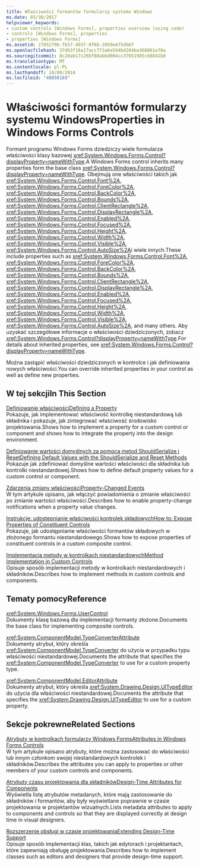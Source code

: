 ```yaml
---
title: Właściwości formantów formularzy systemu Windows
ms.date: 03/30/2017
helpviewer_keywords:
- custom controls [Windows Forms], properties overview (using code)
- controls [Windows Forms], properties
- properties [Windows Forms]
ms.assetid: 2785279b-fb57-4937-8f6b-2050e475db6f
ms.openlocfilehash: 37db3f16a17acc7f3a6e594bd284ba368801e70a
ms.sourcegitcommit: 8c28ab17c26bf08abbd004cc37651985c68841b8
ms.translationtype: MT
ms.contentlocale: pl-PL
ms.lasthandoff: 10/08/2018
ms.locfileid: "48850169"
---
```

# <a name="properties-in-windows-forms-controls"></a><span data-ttu-id="3be2f-102">Właściwości formantów formularzy systemu Windows</span><span class="sxs-lookup"><span data-stu-id="3be2f-102">Properties in Windows Forms Controls</span></span>
<span data-ttu-id="3be2f-103">Formant programu Windows Forms dziedziczy wiele formularza właściwości klasy bazowej <xref:System.Windows.Forms.Control?displayProperty=nameWithType>.</span><span class="sxs-lookup"><span data-stu-id="3be2f-103">A Windows Forms control inherits many properties form the base class <xref:System.Windows.Forms.Control?displayProperty=nameWithType>.</span></span> <span data-ttu-id="3be2f-104">Obejmują one właściwości takich jak <xref:System.Windows.Forms.Control.Font%2A>, <xref:System.Windows.Forms.Control.ForeColor%2A>, <xref:System.Windows.Forms.Control.BackColor%2A>, <xref:System.Windows.Forms.Control.Bounds%2A>, <xref:System.Windows.Forms.Control.ClientRectangle%2A>, <xref:System.Windows.Forms.Control.DisplayRectangle%2A>, <xref:System.Windows.Forms.Control.Enabled%2A>, <xref:System.Windows.Forms.Control.Focused%2A>, <xref:System.Windows.Forms.Control.Height%2A>, <xref:System.Windows.Forms.Control.Width%2A>, <xref:System.Windows.Forms.Control.Visible%2A>, <xref:System.Windows.Forms.Control.AutoSize%2A>i wiele innych.</span><span class="sxs-lookup"><span data-stu-id="3be2f-104">These include properties such as <xref:System.Windows.Forms.Control.Font%2A>, <xref:System.Windows.Forms.Control.ForeColor%2A>, <xref:System.Windows.Forms.Control.BackColor%2A>, <xref:System.Windows.Forms.Control.Bounds%2A>, <xref:System.Windows.Forms.Control.ClientRectangle%2A>, <xref:System.Windows.Forms.Control.DisplayRectangle%2A>, <xref:System.Windows.Forms.Control.Enabled%2A>, <xref:System.Windows.Forms.Control.Focused%2A>, <xref:System.Windows.Forms.Control.Height%2A>, <xref:System.Windows.Forms.Control.Width%2A>, <xref:System.Windows.Forms.Control.Visible%2A>, <xref:System.Windows.Forms.Control.AutoSize%2A>, and many others.</span></span> <span data-ttu-id="3be2f-105">Aby uzyskać szczegółowe informacje o właściwości dziedziczonych, zobacz <xref:System.Windows.Forms.Control?displayProperty=nameWithType>.</span><span class="sxs-lookup"><span data-stu-id="3be2f-105">For details about inherited properties, see <xref:System.Windows.Forms.Control?displayProperty=nameWithType>.</span></span>  
  
 <span data-ttu-id="3be2f-106">Można zastąpić właściwości dziedziczonych w kontrolce i jak definiowania nowych właściwości.</span><span class="sxs-lookup"><span data-stu-id="3be2f-106">You can override inherited properties in your control as well as define new properties.</span></span>  
  
## <a name="in-this-section"></a><span data-ttu-id="3be2f-107">W tej sekcji</span><span class="sxs-lookup"><span data-stu-id="3be2f-107">In This Section</span></span>  
 [<span data-ttu-id="3be2f-108">Definiowanie właściwości</span><span class="sxs-lookup"><span data-stu-id="3be2f-108">Defining a Property</span></span>](../../../../docs/framework/winforms/controls/defining-a-property-in-windows-forms-controls.md)  
 <span data-ttu-id="3be2f-109">Pokazuje, jak implementować właściwość kontrolkę niestandardową lub składnika i pokazuje, jak zintegrować właściwość środowisko projektowania.</span><span class="sxs-lookup"><span data-stu-id="3be2f-109">Shows how to implement a property for a custom control or component and shows how to integrate the property into the design environment.</span></span>  
  
 [<span data-ttu-id="3be2f-110">Definiowanie wartości domyślnych za pomocą metod ShouldSerialize i Reset</span><span class="sxs-lookup"><span data-stu-id="3be2f-110">Defining Default Values with the ShouldSerialize and Reset Methods</span></span>](../../../../docs/framework/winforms/controls/defining-default-values-with-the-shouldserialize-and-reset-methods.md)  
 <span data-ttu-id="3be2f-111">Pokazuje jak zdefiniować domyślne wartości właściwości dla składnika lub kontrolki niestandardowej.</span><span class="sxs-lookup"><span data-stu-id="3be2f-111">Shows how to define default property values for a custom control or component.</span></span>  
  
 [<span data-ttu-id="3be2f-112">Zdarzenia zmiany właściwości</span><span class="sxs-lookup"><span data-stu-id="3be2f-112">Property-Changed Events</span></span>](../../../../docs/framework/winforms/controls/property-changed-events.md)  
 <span data-ttu-id="3be2f-113">W tym artykule opisano, jak włączyć powiadomienia o zmianie właściwości po zmianie wartości właściwości.</span><span class="sxs-lookup"><span data-stu-id="3be2f-113">Describes how to enable property-change notifications when a property value changes.</span></span>  
  
 [<span data-ttu-id="3be2f-114">Instrukcje: udostępnianie właściwości kontrolek składowych</span><span class="sxs-lookup"><span data-stu-id="3be2f-114">How to: Expose Properties of Constituent Controls</span></span>](../../../../docs/framework/winforms/controls/how-to-expose-properties-of-constituent-controls.md)  
 <span data-ttu-id="3be2f-115">Pokazuje, jak udostępnianie właściwości formantów składowych w złożonego formantu niestandardowego.</span><span class="sxs-lookup"><span data-stu-id="3be2f-115">Shows how to expose properties of constituent controls in a custom composite control.</span></span>  
  
 [<span data-ttu-id="3be2f-116">Implementacja metody w kontrolkach niestandardowych</span><span class="sxs-lookup"><span data-stu-id="3be2f-116">Method Implementation in Custom Controls</span></span>](../../../../docs/framework/winforms/controls/method-implementation-in-custom-controls.md)  
 <span data-ttu-id="3be2f-117">Opisuje sposób implementacji metody w kontrolkach niestandardowych i składników.</span><span class="sxs-lookup"><span data-stu-id="3be2f-117">Describes how to implement methods in custom controls and components.</span></span>  
  
## <a name="reference"></a><span data-ttu-id="3be2f-118">Tematy pomocy</span><span class="sxs-lookup"><span data-stu-id="3be2f-118">Reference</span></span>  
 <xref:System.Windows.Forms.UserControl>  
 <span data-ttu-id="3be2f-119">Dokumenty klasę bazową dla implementacji formanty złożone.</span><span class="sxs-lookup"><span data-stu-id="3be2f-119">Documents the base class for implementing composite controls.</span></span>  
  
 <xref:System.ComponentModel.TypeConverterAttribute>  
 <span data-ttu-id="3be2f-120">Dokumenty atrybut, który określa <xref:System.ComponentModel.TypeConverter> do użycia w przypadku typu właściwości niestandardowej.</span><span class="sxs-lookup"><span data-stu-id="3be2f-120">Documents the attribute that specifies the <xref:System.ComponentModel.TypeConverter> to use for a custom property type.</span></span>  
  
 <xref:System.ComponentModel.EditorAttribute>  
 <span data-ttu-id="3be2f-121">Dokumenty atrybut, który określa <xref:System.Drawing.Design.UITypeEditor> do użycia dla właściwości niestandardowej.</span><span class="sxs-lookup"><span data-stu-id="3be2f-121">Documents the attribute that specifies the <xref:System.Drawing.Design.UITypeEditor> to use for a custom property.</span></span>  
  
## <a name="related-sections"></a><span data-ttu-id="3be2f-122">Sekcje pokrewne</span><span class="sxs-lookup"><span data-stu-id="3be2f-122">Related Sections</span></span>  
 [<span data-ttu-id="3be2f-123">Atrybuty w kontrolkach formularzy Windows Forms</span><span class="sxs-lookup"><span data-stu-id="3be2f-123">Attributes in Windows Forms Controls</span></span>](../../../../docs/framework/winforms/controls/attributes-in-windows-forms-controls.md)  
 <span data-ttu-id="3be2f-124">W tym artykule opisano atrybuty, które można zastosować do właściwości lub innym członkom swojej niestandardowych kontrolek i składników.</span><span class="sxs-lookup"><span data-stu-id="3be2f-124">Describes the attributes you can apply to properties or other members of your custom controls and components.</span></span>  
  
 [<span data-ttu-id="3be2f-125">Atrybuty czasu projektowania dla składników</span><span class="sxs-lookup"><span data-stu-id="3be2f-125">Design-Time Attributes for Components</span></span>](https://msdn.microsoft.com/library/12050fe3-9327-4509-9e21-4ee2494b95c3)  
 <span data-ttu-id="3be2f-126">Wyświetla listę atrybutów metadanych, które mają zastosowanie do składników i formantów, aby były wyświetlane poprawnie w czasie projektowania w projektantów wizualnych.</span><span class="sxs-lookup"><span data-stu-id="3be2f-126">Lists metadata attributes to apply to components and controls so that they are displayed correctly at design time in visual designers.</span></span>  
  
 [<span data-ttu-id="3be2f-127">Rozszerzenie obsługi w czasie projektowania</span><span class="sxs-lookup"><span data-stu-id="3be2f-127">Extending Design-Time Support</span></span>](https://msdn.microsoft.com/library/d6ac8a6a-42fd-4bc8-bf33-b212811297e2)  
 <span data-ttu-id="3be2f-128">Opisuje sposób implementacji klas, takich jak edytorach i projektantach, które zapewniają obsługę projektowania.</span><span class="sxs-lookup"><span data-stu-id="3be2f-128">Describes how to implement classes such as editors and designers that provide design-time support.</span></span>
